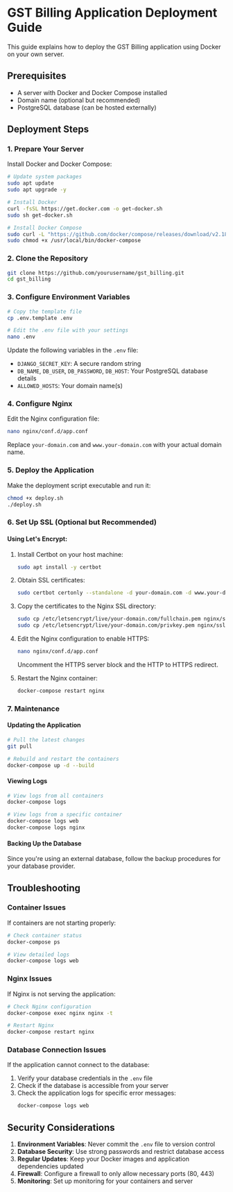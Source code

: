 # GST Billing Application Deployment Guide

This guide explains how to deploy the GST Billing application using Docker on your own server.

## Prerequisites

- A server with Docker and Docker Compose installed
- Domain name (optional but recommended)
- PostgreSQL database (can be hosted externally)

## Deployment Steps

### 1. Prepare Your Server

Install Docker and Docker Compose:

```bash
# Update system packages
sudo apt update
sudo apt upgrade -y

# Install Docker
curl -fsSL https://get.docker.com -o get-docker.sh
sudo sh get-docker.sh

# Install Docker Compose
sudo curl -L "https://github.com/docker/compose/releases/download/v2.18.1/docker-compose-$(uname -s)-$(uname -m)" -o /usr/local/bin/docker-compose
sudo chmod +x /usr/local/bin/docker-compose
```

### 2. Clone the Repository

```bash
git clone https://github.com/yourusername/gst_billing.git
cd gst_billing
```

### 3. Configure Environment Variables

```bash
# Copy the template file
cp .env.template .env

# Edit the .env file with your settings
nano .env
```

Update the following variables in the `.env` file:
- `DJANGO_SECRET_KEY`: A secure random string
- `DB_NAME`, `DB_USER`, `DB_PASSWORD`, `DB_HOST`: Your PostgreSQL database details
- `ALLOWED_HOSTS`: Your domain name(s)

### 4. Configure Nginx

Edit the Nginx configuration file:

```bash
nano nginx/conf.d/app.conf
```

Replace `your-domain.com` and `www.your-domain.com` with your actual domain name.

### 5. Deploy the Application

Make the deployment script executable and run it:

```bash
chmod +x deploy.sh
./deploy.sh
```

### 6. Set Up SSL (Optional but Recommended)

#### Using Let's Encrypt:

1. Install Certbot on your host machine:
   ```bash
   sudo apt install -y certbot
   ```

2. Obtain SSL certificates:
   ```bash
   sudo certbot certonly --standalone -d your-domain.com -d www.your-domain.com
   ```

3. Copy the certificates to the Nginx SSL directory:
   ```bash
   sudo cp /etc/letsencrypt/live/your-domain.com/fullchain.pem nginx/ssl/cert.pem
   sudo cp /etc/letsencrypt/live/your-domain.com/privkey.pem nginx/ssl/key.pem
   ```

4. Edit the Nginx configuration to enable HTTPS:
   ```bash
   nano nginx/conf.d/app.conf
   ```
   
   Uncomment the HTTPS server block and the HTTP to HTTPS redirect.

5. Restart the Nginx container:
   ```bash
   docker-compose restart nginx
   ```

### 7. Maintenance

#### Updating the Application

```bash
# Pull the latest changes
git pull

# Rebuild and restart the containers
docker-compose up -d --build
```

#### Viewing Logs

```bash
# View logs from all containers
docker-compose logs

# View logs from a specific container
docker-compose logs web
docker-compose logs nginx
```

#### Backing Up the Database

Since you're using an external database, follow the backup procedures for your database provider.

## Troubleshooting

### Container Issues

If containers are not starting properly:

```bash
# Check container status
docker-compose ps

# View detailed logs
docker-compose logs web
```

### Nginx Issues

If Nginx is not serving the application:

```bash
# Check Nginx configuration
docker-compose exec nginx nginx -t

# Restart Nginx
docker-compose restart nginx
```

### Database Connection Issues

If the application cannot connect to the database:

1. Verify your database credentials in the `.env` file
2. Check if the database is accessible from your server
3. Check the application logs for specific error messages:
   ```bash
   docker-compose logs web
   ```

## Security Considerations

1. **Environment Variables**: Never commit the `.env` file to version control
2. **Database Security**: Use strong passwords and restrict database access
3. **Regular Updates**: Keep your Docker images and application dependencies updated
4. **Firewall**: Configure a firewall to only allow necessary ports (80, 443)
5. **Monitoring**: Set up monitoring for your containers and server
